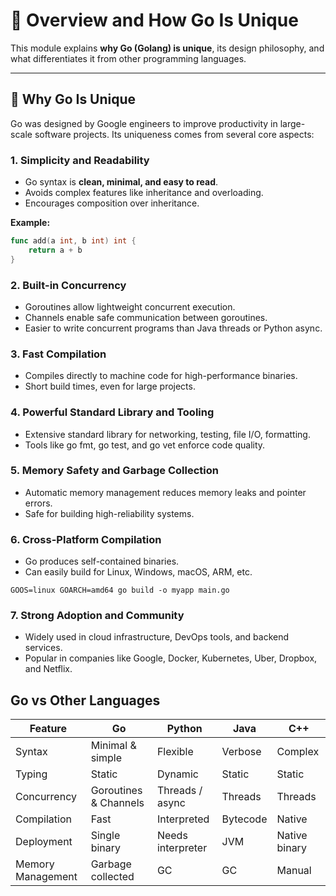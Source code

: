 # 🌟 Overview and How Go Is Unique

This module explains **why Go (Golang) is unique**, its design philosophy, and what differentiates it from other programming languages.

---

## 🧠 Why Go Is Unique

Go was designed by Google engineers to improve productivity in large-scale software projects. Its uniqueness comes from several core aspects:

### 1. Simplicity and Readability
- Go syntax is **clean, minimal, and easy to read**.
- Avoids complex features like inheritance and overloading.
- Encourages composition over inheritance.

**Example:**
```go
func add(a int, b int) int {
    return a + b
}
```
### 2. Built-in Concurrency

- Goroutines allow lightweight concurrent execution.
- Channels enable safe communication between goroutines.
- Easier to write concurrent programs than Java threads or Python async.

### 3. Fast Compilation

- Compiles directly to machine code for high-performance binaries.
- Short build times, even for large projects.

### 4. Powerful Standard Library and Tooling

- Extensive standard library for networking, testing, file I/O, formatting.
- Tools like go fmt, go test, and go vet enforce code quality.

### 5. Memory Safety and Garbage Collection

- Automatic memory management reduces memory leaks and pointer errors.
- Safe for building high-reliability systems.

### 6. Cross-Platform Compilation

- Go produces self-contained binaries.
- Can easily build for Linux, Windows, macOS, ARM, etc.

```
GOOS=linux GOARCH=amd64 go build -o myapp main.go
```

### 7. Strong Adoption and Community

- Widely used in cloud infrastructure, DevOps tools, and backend services.
- Popular in companies like Google, Docker, Kubernetes, Uber, Dropbox, and Netflix.

## Go vs Other Languages
| Feature           | Go                    | Python            | Java     | C++           |
| ----------------- | --------------------- | ----------------- | -------- | ------------- |
| Syntax            | Minimal & simple      | Flexible          | Verbose  | Complex       |
| Typing            | Static                | Dynamic           | Static   | Static        |
| Concurrency       | Goroutines & Channels | Threads / async   | Threads  | Threads       |
| Compilation       | Fast                  | Interpreted       | Bytecode | Native        |
| Deployment        | Single binary         | Needs interpreter | JVM      | Native binary |
| Memory Management | Garbage collected     | GC                | GC       | Manual        |

